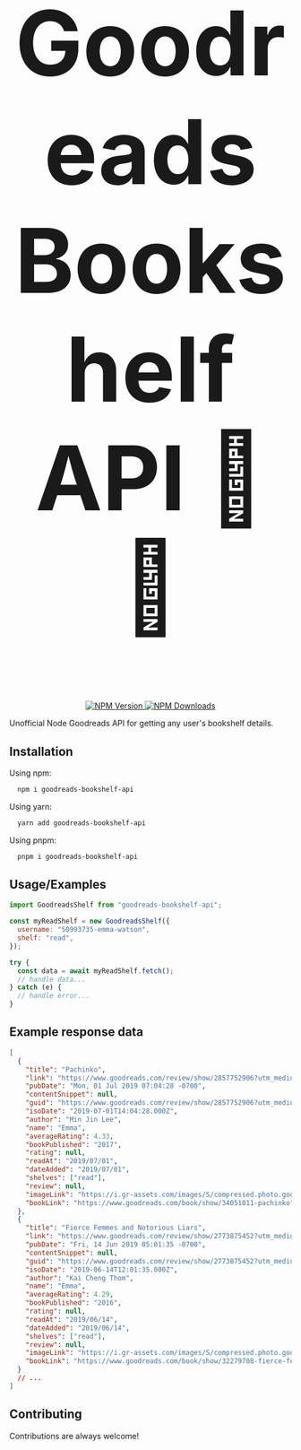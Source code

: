 <h1 align="center" style="font-size: 10rem;">
Goodreads Bookshelf API 📔📕
</h1>

<p align="center">
  <a href="https://www.npmjs.com/package/goodreads-bookshelf-api">
     <img src="https://img.shields.io/npm/v/goodreads-bookshelf-api" alt="NPM Version" />
  </a>
  <a href="https://www.npmjs.com/package/goodreads-bookshelf-api">
     <img src="https://img.shields.io/npm/dt/goodreads-bookshelf-api" alt="NPM Downloads" />
  </a>
</p>
Unofficial Node Goodreads API for getting any user's bookshelf details.

## Installation

Using npm:

```bash
  npm i goodreads-bookshelf-api
```

Using yarn:

```bash
  yarn add goodreads-bookshelf-api
```

Using pnpm:

```bash
  pnpm i goodreads-bookshelf-api
```

## Usage/Examples

```js
import GoodreadsShelf from "goodreads-bookshelf-api";

const myReadShelf = new GoodreadsShelf({
  username: "50993735-emma-watson",
  shelf: "read",
});

try {
  const data = await myReadShelf.fetch();
  // handle data...
} catch (e) {
  // handle error...
}
```

## Example response data

```json
[
  {
    "title": "Pachinko",
    "link": "https://www.goodreads.com/review/show/2857752906?utm_medium=api&utm_source=rss",
    "pubDate": "Mon, 01 Jul 2019 07:04:28 -0700",
    "contentSnippet": null,
    "guid": "https://www.goodreads.com/review/show/2857752906?utm_medium=api&utm_source=rss",
    "isoDate": "2019-07-01T14:04:28.000Z",
    "author": "Min Jin Lee",
    "name": "Emma",
    "averageRating": 4.33,
    "bookPublished": "2017",
    "rating": null,
    "readAt": "2019/07/01",
    "dateAdded": "2019/07/01",
    "shelves": ["read"],
    "review": null,
    "imageLink": "https://i.gr-assets.com/images/S/compressed.photo.goodreads.com/books/1529845599l/34051011.jpg",
    "bookLink": "https://www.goodreads.com/book/show/34051011-pachinko"
  },
  {
    "title": "Fierce Femmes and Notorious Liars",
    "link": "https://www.goodreads.com/review/show/2773875452?utm_medium=api&utm_source=rss",
    "pubDate": "Fri, 14 Jun 2019 05:01:35 -0700",
    "contentSnippet": null,
    "guid": "https://www.goodreads.com/review/show/2773875452?utm_medium=api&utm_source=rss",
    "isoDate": "2019-06-14T12:01:35.000Z",
    "author": "Kai Cheng Thom",
    "name": "Emma",
    "averageRating": 4.29,
    "bookPublished": "2016",
    "rating": null,
    "readAt": "2019/06/14",
    "dateAdded": "2019/06/14",
    "shelves": ["read"],
    "review": null,
    "imageLink": "https://i.gr-assets.com/images/S/compressed.photo.goodreads.com/books/1480517872l/32279708.jpg",
    "bookLink": "https://www.goodreads.com/book/show/32279708-fierce-femmes-and-notorious-liars"
  }
  // ...
]
```

## Contributing

Contributions are always welcome!
